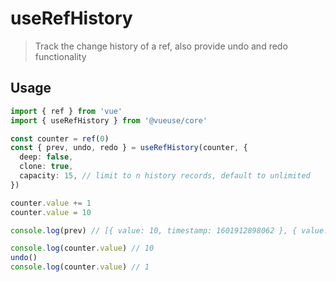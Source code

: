 # useRefHistory

> Track the change history of a ref, also provide undo and redo functionality

## Usage

```ts
import { ref } from 'vue' 
import { useRefHistory } from '@vueuse/core'

const counter = ref(0)
const { prev, undo, redo } = useRefHistory(counter, {
  deep: false,
  clone: true,
  capacity: 15, // limit to n history records, default to unlimited
})

counter.value += 1
counter.value = 10

console.log(prev) // [{ value: 10, timestamp: 1601912898062 }, { value: 1, timestamp: 1601912898061 }]

console.log(counter.value) // 10
undo()
console.log(counter.value) // 1 
```
